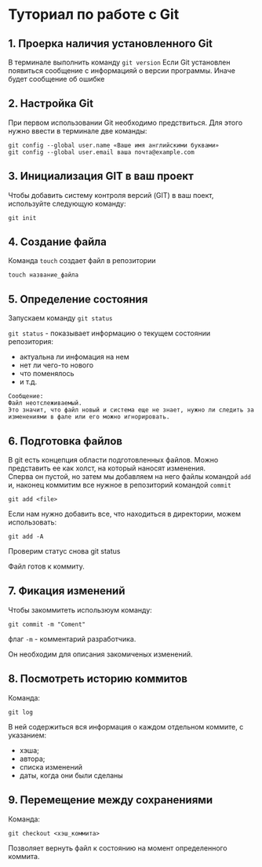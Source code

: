 # Туториал по работе с Git

## 1. Проерка наличия установленного Git
В терминале выполнить команду `git version`
Если Git установлен появиться сообщение с информацияй о версии программы. Иначе будет сообщение об ошибке

## 2. Настройка Git
При первом использовании Git необходимо предствиться.
Для этого нужно ввести в терминале две команды:
```
git config --global user.name «Ваше имя английскими буквами»
git config --global user.email ваша почта@example.com
```

## 3. Инициализация GIT в ваш проект
Чтобы добавить систему контроля версий (GIT) в ваш поект, используйте следующую команду:
```
git init
```

## 4. Создание файла
Команда `touch` создает файл в репозитории
```
touch название_файла
```


## 5. Определение состояния
Запускаем команду `git status`

`git status` - показывает информацию о текущем состоянии репозитория:
* актуальна ли инфомация на нем
* нет ли чего-то нового
* что поменялось
* и т.д.

```
Сообщение:
Файл неотслеживаемый.
Это значит, что файл новый и система еще не знает, нужно ли следить за изменениями в фале или его можно игнорировать.
```

## 6. Подготовка файлов
В git есть концепция области подготовленных файлов.
Можно представить ее как холст, на который наносят изменения.\
Сперва он пустой, но затем мы добавляем на него файлы командой `add` и, наконец коммитим все нужное в репозиторий командой `commit`
```
git add <file>
```
Если нам нужно добавить все, что находиться в директории, можем использовать:
```
git add -A
```
Проверим статус снова git status

Файл готов к коммиту.

## 7. Фикация изменений

Чтобы закоммитеть использюум команду:
```
git commit -m "Coment"
```
флаг `-m` - комментарий разработчика.

Он необходим для описания закомиченых изменений.

## 8. Посмотреть историю коммитов
Команда:
```
git log 
```
В ней содержиться вся информация о каждом отдельном коммите, с указанием:
* хэша;
* автора;
* списка изменений
* даты, когда они были сделаны

## 9. Перемещение между сохранениями 
Команда:
```
git checkout <хэш_коммита>
```
Позволяет вернуть файл к состоянию на момент определенного коммита.

